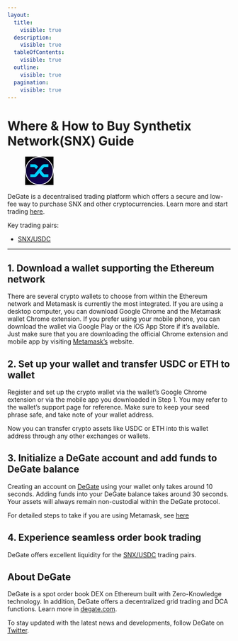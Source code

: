 ```yaml
---
layout:
  title:
    visible: true
  description:
    visible: true
  tableOfContents:
    visible: true
  outline:
    visible: true
  pagination:
    visible: true
---
```


# Where & How to Buy Synthetix Network(SNX) Guide

<figure><img src="../.gitbook/assets/snx_0xc011a73ee8576fb46f5e1c5751ca3b9fe0af2a6f1716284965692.jpg" alt="SNX" width="64"><figcaption></figcaption></figure>

DeGate is a decentralised trading platform which offers a secure and low-fee way to purchase SNX and other cryptocurrencies. Learn more and start trading [here](https://app.degate.com/trade/USDC/0xc011a73ee8576fb46f5e1c5751ca3b9fe0af2a6f?utm_source=howtobuy).&#x20;

Key trading pairs:

* [SNX/USDC](https://app.degate.com/trade/USDC/0xc011a73ee8576fb46f5e1c5751ca3b9fe0af2a6f?utm_source=howtobuy)

***

## 1. Download a wallet supporting the Ethereum network

There are several crypto wallets to choose from within the Ethereum network and Metamask is currently the most integrated. If you are using a desktop computer, you can download Google Chrome and the Metamask wallet Chrome extension. If you prefer using your mobile phone, you can download the wallet via Google Play or the iOS App Store if it’s available. Just make sure that you are downloading the official Chrome extension and mobile app by visiting [Metamask’s](https://metamask.io/) website.

## 2. Set up your wallet and transfer USDC or ETH to wallet

Register and set up the crypto wallet via the wallet’s Google Chrome extension or via the mobile app you downloaded in Step 1. You may refer to the wallet’s support page for reference. Make sure to keep your seed phrase safe, and take note of your wallet address.&#x20;

Now you can transfer crypto assets like USDC or ETH into this wallet address through any other exchanges or wallets.

## 3. Initialize a DeGate account and add funds to DeGate balance

Creating an account on [DeGate](https://app.degate.com/?utm_source=SNX_howtobuy) using your wallet only takes around 10 seconds. Adding funds into your DeGate balance takes around 30 seconds. Your assets will always remain non-custodial within the DeGate protocol.

For detailed steps to take if you are using Metamask, see [here](https://docs.degate.com/v/product_en/main-features/wallet-connectivity/metamask)

## 4. Experience seamless order book trading

DeGate offers excellent liquidity for the [SNX/USDC](https://app.degate.com/trade/USDC/0xc011a73ee8576fb46f5e1c5751ca3b9fe0af2a6f?utm_source=howtobuy) trading pairs.&#x20;

## About DeGate

DeGate is a spot order book DEX on Ethereum built with Zero-Knowledge technology. In addition, DeGate offers a decentralized grid trading and DCA functions.  Learn more in [degate.com](https://degate.com/?utm_source=SNX_howtobuy).

To stay updated with the latest news and developments, follow DeGate on [Twitter](https://twitter.com/degatedex).
